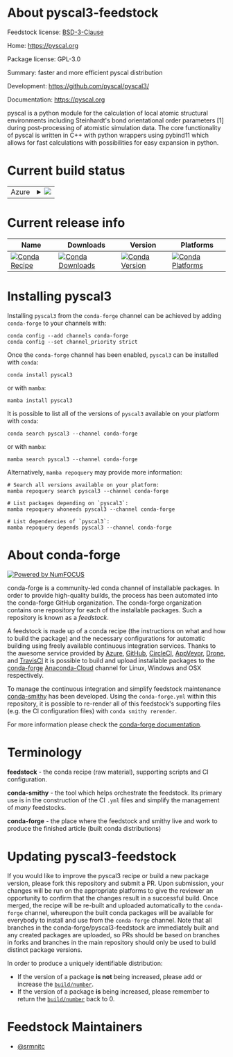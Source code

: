 About pyscal3-feedstock
=======================

Feedstock license: [BSD-3-Clause](https://github.com/conda-forge/pyscal3-feedstock/blob/main/LICENSE.txt)

Home: https://pyscal.org

Package license: GPL-3.0

Summary: faster and more efficient pyscal distribution

Development: https://github.com/pyscal/pyscal3/

Documentation: https://pyscal.org

pyscal is a python module for the calculation of local
atomic structural environments including Steinhardt's bond
orientational order parameters [1] during post-processing
of atomistic simulation data. The core functionality of
pyscal is written in C++ with python wrappers using
pybind11 which allows for fast calculations with possibilities
for easy expansion in python.


Current build status
====================


<table>
    
  <tr>
    <td>Azure</td>
    <td>
      <details>
        <summary>
          <a href="https://dev.azure.com/conda-forge/feedstock-builds/_build/latest?definitionId=19611&branchName=main">
            <img src="https://dev.azure.com/conda-forge/feedstock-builds/_apis/build/status/pyscal3-feedstock?branchName=main">
          </a>
        </summary>
        <table>
          <thead><tr><th>Variant</th><th>Status</th></tr></thead>
          <tbody><tr>
              <td>linux_64_numpy1.21python3.10.____cpython</td>
              <td>
                <a href="https://dev.azure.com/conda-forge/feedstock-builds/_build/latest?definitionId=19611&branchName=main">
                  <img src="https://dev.azure.com/conda-forge/feedstock-builds/_apis/build/status/pyscal3-feedstock?branchName=main&jobName=linux&configuration=linux%20linux_64_numpy1.21python3.10.____cpython" alt="variant">
                </a>
              </td>
            </tr><tr>
              <td>linux_64_numpy1.21python3.8.____cpython</td>
              <td>
                <a href="https://dev.azure.com/conda-forge/feedstock-builds/_build/latest?definitionId=19611&branchName=main">
                  <img src="https://dev.azure.com/conda-forge/feedstock-builds/_apis/build/status/pyscal3-feedstock?branchName=main&jobName=linux&configuration=linux%20linux_64_numpy1.21python3.8.____cpython" alt="variant">
                </a>
              </td>
            </tr><tr>
              <td>linux_64_numpy1.21python3.9.____cpython</td>
              <td>
                <a href="https://dev.azure.com/conda-forge/feedstock-builds/_build/latest?definitionId=19611&branchName=main">
                  <img src="https://dev.azure.com/conda-forge/feedstock-builds/_apis/build/status/pyscal3-feedstock?branchName=main&jobName=linux&configuration=linux%20linux_64_numpy1.21python3.9.____cpython" alt="variant">
                </a>
              </td>
            </tr><tr>
              <td>linux_64_numpy1.23python3.11.____cpython</td>
              <td>
                <a href="https://dev.azure.com/conda-forge/feedstock-builds/_build/latest?definitionId=19611&branchName=main">
                  <img src="https://dev.azure.com/conda-forge/feedstock-builds/_apis/build/status/pyscal3-feedstock?branchName=main&jobName=linux&configuration=linux%20linux_64_numpy1.23python3.11.____cpython" alt="variant">
                </a>
              </td>
            </tr><tr>
              <td>osx_64_numpy1.21python3.10.____cpython</td>
              <td>
                <a href="https://dev.azure.com/conda-forge/feedstock-builds/_build/latest?definitionId=19611&branchName=main">
                  <img src="https://dev.azure.com/conda-forge/feedstock-builds/_apis/build/status/pyscal3-feedstock?branchName=main&jobName=osx&configuration=osx%20osx_64_numpy1.21python3.10.____cpython" alt="variant">
                </a>
              </td>
            </tr><tr>
              <td>osx_64_numpy1.21python3.8.____cpython</td>
              <td>
                <a href="https://dev.azure.com/conda-forge/feedstock-builds/_build/latest?definitionId=19611&branchName=main">
                  <img src="https://dev.azure.com/conda-forge/feedstock-builds/_apis/build/status/pyscal3-feedstock?branchName=main&jobName=osx&configuration=osx%20osx_64_numpy1.21python3.8.____cpython" alt="variant">
                </a>
              </td>
            </tr><tr>
              <td>osx_64_numpy1.21python3.9.____cpython</td>
              <td>
                <a href="https://dev.azure.com/conda-forge/feedstock-builds/_build/latest?definitionId=19611&branchName=main">
                  <img src="https://dev.azure.com/conda-forge/feedstock-builds/_apis/build/status/pyscal3-feedstock?branchName=main&jobName=osx&configuration=osx%20osx_64_numpy1.21python3.9.____cpython" alt="variant">
                </a>
              </td>
            </tr><tr>
              <td>osx_64_numpy1.23python3.11.____cpython</td>
              <td>
                <a href="https://dev.azure.com/conda-forge/feedstock-builds/_build/latest?definitionId=19611&branchName=main">
                  <img src="https://dev.azure.com/conda-forge/feedstock-builds/_apis/build/status/pyscal3-feedstock?branchName=main&jobName=osx&configuration=osx%20osx_64_numpy1.23python3.11.____cpython" alt="variant">
                </a>
              </td>
            </tr><tr>
              <td>win_64_numpy1.21python3.10.____cpython</td>
              <td>
                <a href="https://dev.azure.com/conda-forge/feedstock-builds/_build/latest?definitionId=19611&branchName=main">
                  <img src="https://dev.azure.com/conda-forge/feedstock-builds/_apis/build/status/pyscal3-feedstock?branchName=main&jobName=win&configuration=win%20win_64_numpy1.21python3.10.____cpython" alt="variant">
                </a>
              </td>
            </tr><tr>
              <td>win_64_numpy1.21python3.8.____cpython</td>
              <td>
                <a href="https://dev.azure.com/conda-forge/feedstock-builds/_build/latest?definitionId=19611&branchName=main">
                  <img src="https://dev.azure.com/conda-forge/feedstock-builds/_apis/build/status/pyscal3-feedstock?branchName=main&jobName=win&configuration=win%20win_64_numpy1.21python3.8.____cpython" alt="variant">
                </a>
              </td>
            </tr><tr>
              <td>win_64_numpy1.21python3.9.____cpython</td>
              <td>
                <a href="https://dev.azure.com/conda-forge/feedstock-builds/_build/latest?definitionId=19611&branchName=main">
                  <img src="https://dev.azure.com/conda-forge/feedstock-builds/_apis/build/status/pyscal3-feedstock?branchName=main&jobName=win&configuration=win%20win_64_numpy1.21python3.9.____cpython" alt="variant">
                </a>
              </td>
            </tr><tr>
              <td>win_64_numpy1.23python3.11.____cpython</td>
              <td>
                <a href="https://dev.azure.com/conda-forge/feedstock-builds/_build/latest?definitionId=19611&branchName=main">
                  <img src="https://dev.azure.com/conda-forge/feedstock-builds/_apis/build/status/pyscal3-feedstock?branchName=main&jobName=win&configuration=win%20win_64_numpy1.23python3.11.____cpython" alt="variant">
                </a>
              </td>
            </tr>
          </tbody>
        </table>
      </details>
    </td>
  </tr>
</table>

Current release info
====================

| Name | Downloads | Version | Platforms |
| --- | --- | --- | --- |
| [![Conda Recipe](https://img.shields.io/badge/recipe-pyscal3-green.svg)](https://anaconda.org/conda-forge/pyscal3) | [![Conda Downloads](https://img.shields.io/conda/dn/conda-forge/pyscal3.svg)](https://anaconda.org/conda-forge/pyscal3) | [![Conda Version](https://img.shields.io/conda/vn/conda-forge/pyscal3.svg)](https://anaconda.org/conda-forge/pyscal3) | [![Conda Platforms](https://img.shields.io/conda/pn/conda-forge/pyscal3.svg)](https://anaconda.org/conda-forge/pyscal3) |

Installing pyscal3
==================

Installing `pyscal3` from the `conda-forge` channel can be achieved by adding `conda-forge` to your channels with:

```
conda config --add channels conda-forge
conda config --set channel_priority strict
```

Once the `conda-forge` channel has been enabled, `pyscal3` can be installed with `conda`:

```
conda install pyscal3
```

or with `mamba`:

```
mamba install pyscal3
```

It is possible to list all of the versions of `pyscal3` available on your platform with `conda`:

```
conda search pyscal3 --channel conda-forge
```

or with `mamba`:

```
mamba search pyscal3 --channel conda-forge
```

Alternatively, `mamba repoquery` may provide more information:

```
# Search all versions available on your platform:
mamba repoquery search pyscal3 --channel conda-forge

# List packages depending on `pyscal3`:
mamba repoquery whoneeds pyscal3 --channel conda-forge

# List dependencies of `pyscal3`:
mamba repoquery depends pyscal3 --channel conda-forge
```


About conda-forge
=================

[![Powered by
NumFOCUS](https://img.shields.io/badge/powered%20by-NumFOCUS-orange.svg?style=flat&colorA=E1523D&colorB=007D8A)](https://numfocus.org)

conda-forge is a community-led conda channel of installable packages.
In order to provide high-quality builds, the process has been automated into the
conda-forge GitHub organization. The conda-forge organization contains one repository
for each of the installable packages. Such a repository is known as a *feedstock*.

A feedstock is made up of a conda recipe (the instructions on what and how to build
the package) and the necessary configurations for automatic building using freely
available continuous integration services. Thanks to the awesome service provided by
[Azure](https://azure.microsoft.com/en-us/services/devops/), [GitHub](https://github.com/),
[CircleCI](https://circleci.com/), [AppVeyor](https://www.appveyor.com/),
[Drone](https://cloud.drone.io/welcome), and [TravisCI](https://travis-ci.com/)
it is possible to build and upload installable packages to the
[conda-forge](https://anaconda.org/conda-forge) [Anaconda-Cloud](https://anaconda.org/)
channel for Linux, Windows and OSX respectively.

To manage the continuous integration and simplify feedstock maintenance
[conda-smithy](https://github.com/conda-forge/conda-smithy) has been developed.
Using the ``conda-forge.yml`` within this repository, it is possible to re-render all of
this feedstock's supporting files (e.g. the CI configuration files) with ``conda smithy rerender``.

For more information please check the [conda-forge documentation](https://conda-forge.org/docs/).

Terminology
===========

**feedstock** - the conda recipe (raw material), supporting scripts and CI configuration.

**conda-smithy** - the tool which helps orchestrate the feedstock.
                   Its primary use is in the construction of the CI ``.yml`` files
                   and simplify the management of *many* feedstocks.

**conda-forge** - the place where the feedstock and smithy live and work to
                  produce the finished article (built conda distributions)


Updating pyscal3-feedstock
==========================

If you would like to improve the pyscal3 recipe or build a new
package version, please fork this repository and submit a PR. Upon submission,
your changes will be run on the appropriate platforms to give the reviewer an
opportunity to confirm that the changes result in a successful build. Once
merged, the recipe will be re-built and uploaded automatically to the
`conda-forge` channel, whereupon the built conda packages will be available for
everybody to install and use from the `conda-forge` channel.
Note that all branches in the conda-forge/pyscal3-feedstock are
immediately built and any created packages are uploaded, so PRs should be based
on branches in forks and branches in the main repository should only be used to
build distinct package versions.

In order to produce a uniquely identifiable distribution:
 * If the version of a package **is not** being increased, please add or increase
   the [``build/number``](https://docs.conda.io/projects/conda-build/en/latest/resources/define-metadata.html#build-number-and-string).
 * If the version of a package **is** being increased, please remember to return
   the [``build/number``](https://docs.conda.io/projects/conda-build/en/latest/resources/define-metadata.html#build-number-and-string)
   back to 0.

Feedstock Maintainers
=====================

* [@srmnitc](https://github.com/srmnitc/)

